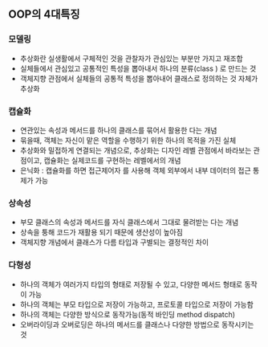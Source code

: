 
## OOP의 4대특징

### 모델링 
- 추상화란 실생활에서 구체적인 것을 관찰자가 관심있는 부분만 가지고 재조합
- 실체들에서 관심있고 공통적인 특성을 뽑아내서 하나의 분류(class ) 로 만드는 것
- 객체지향 관점에서 실체들의 공통적 특성을 뽑아내어 클래스로 정의하는 것 자체가 추상화
### 캡슐화
- 연관있는 속성과 메서드를 하나의 클래스를 묶어서 활용한 다는 개념
- 묶을때, 객체는 자신이 맡은 역할을 수행하기 위한 하나의 목적을 가진 실체
- 추상화와 밀접하게 연결되는 개념으로, 추상화는 디자인 레벨 관점에서 바라보는 관점이고, 캡슐화는 실제코드를 구현하는 레벨에서의 개념
- 은닉화 : 캡슐화를 하면 접근제어자 를 사용해 객체 외부에서 내부 데이터의 접근 통제가 가능
### 상속성
- 부모 클래스의 속성과 메서드를 자식 클래스에서 그대로 물려받는 다는 개념
- 상속을 퉁해 코드가 재활용 되기 때문에 생산성이 높아짐
- 객체지향 개념에서 클래스가 다름 타입과 구별되는 결정적인 차이
### 다형성
- 하나의 객체가 여러가지 타입의 형태로 저장될 수 있고, 다양한 메서드 형태로 동작이 가능
- 하나의 객체는 부모 타입으로 저장이 가능하고, 프로토콜 타입으로 저장이 가능함
- 하나의 객체는 다양한 방식으로 동작가능(동적 바인딩 method dispatch)
- 오버라이딩과 오버로딩은 하나의 메서드를 클래스나 다양한 방법으로 동작시키는 것
